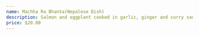 ```yaml
---
name: Machha Ra Bhanta(Nepalese Dish)
description: Salmon and eggplant cooked in garlic, ginger and curry sauce.
price: $20.00
---
```


